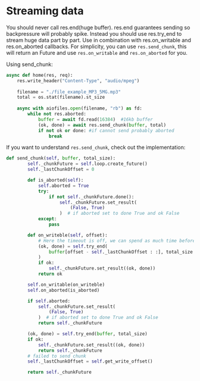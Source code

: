 # Streaming data
You should never call res.end(huge buffer). res.end guarantees sending so backpressure will probably spike. Instead you should use res.try_end to stream huge data part by part. Use in combination with res.on_writable and res.on_aborted callbacks.
For simplicity, you can use `res.send_chunk`, this will return an Future and use `res.on_writable` and `res.on_aborted` for you.

Using send_chunk:

```python
async def home(res, req):
    res.write_header("Content-Type", "audio/mpeg")
   
    filename = "./file_example_MP3_5MG.mp3"
    total = os.stat(filename).st_size
    
    async with aiofiles.open(filename, "rb") as fd:
        while not res.aborted:
            buffer = await fd.read(16384)  #16kb buffer
            (ok, done) = await res.send_chunk(buffer, total)
            if not ok or done: #if cannot send probably aborted
                break 
```

If you want to understand `res.send_chunk`, check out the implementation:
```python
def send_chunk(self, buffer, total_size):
        self._chunkFuture = self.loop.create_future()
        self._lastChunkOffset = 0

        def is_aborted(self):
            self.aborted = True
            try:
                if not self._chunkFuture.done():
                    self._chunkFuture.set_result(
                        (False, True)
                    )  # if aborted set to done True and ok False
            except:
                pass

        def on_writeble(self, offset):
            # Here the timeout is off, we can spend as much time before calling try_end we want to
            (ok, done) = self.try_end(
                buffer[offset - self._lastChunkOffset : :], total_size
            )
            if ok:
                self._chunkFuture.set_result((ok, done))
            return ok

        self.on_writable(on_writeble)
        self.on_aborted(is_aborted)

        if self.aborted:
            self._chunkFuture.set_result(
                (False, True)
            )  # if aborted set to done True and ok False
            return self._chunkFuture

        (ok, done) = self.try_end(buffer, total_size)
        if ok:
            self._chunkFuture.set_result((ok, done))
            return self._chunkFuture
        # failed to send chunk
        self._lastChunkOffset = self.get_write_offset()

        return self._chunkFuture
```